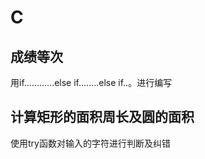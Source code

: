 # C
成绩等次
----------------------
用if............else
  if........else if..。进行编写

计算矩形的面积周长及圆的面积
---------------------------------
使用try函数对输入的字符进行判断及纠错

